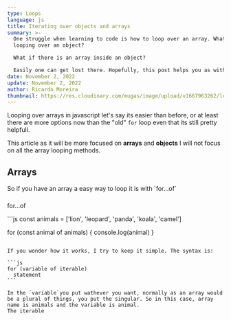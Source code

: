 ```yaml
---
type: Loops
language: js
title: Iterating over objects and arrays
summary: >-
  One struggle when learning to code is how to loop over an array. What about
  looping over an object?

  What if there is an array inside an object?

  Easily one can get lost there. Hopefully, this post helps you as with helps me
date: November 2, 2022
update: November 2, 2022
author: Ricardo Moreira
thumbnail: https://res.cloudinary.com/mugas/image/upload/v1667963262/loop_bmc90p.jpg
---
```

L﻿ooping over arrays in javascript let's say its easier than before, or at least there are more options now than the "old" `for` loop even that its still pretty helpfull.

T﻿his article as it will be more focused on **arrays** and **objects** I will not focus on all the array looping methods.

## A﻿rrays

S﻿o if you have an array a easy way to loop it is with \`for...of\`

### 
﻿for...of

`﻿``js
const animals = ['lion', 'leopard', 'panda', 'koala', 'camel']

for (const animal of animals) {
    console.log(animal)
}

```

I﻿f you wonder how it works, I try to keep it simple. The syntax is:

`﻿``js
for (variable of iterable)
  statement
`﻿``

I﻿n the ´variable`you put wathever you want, normally as an array would be a plural of things, you put the singular. So in this case, array name is animals and the variable is animal.
T﻿he iterable













